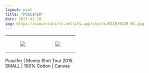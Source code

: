 ```yaml
---
layout: post
title: "PUSCIFER"
date: 2021-01-28
img: https://concertshirts.netlify.app/shirts/0419/0419-01.jpg
---
```




<table style="width:100%;"><tr><td style="vertical-align:top;">
      <figure class="tmblr-full" data-orig-height="2048" data-orig-width="1365" data-orig-src="https://concertshirts.netlify.app/shirts/0419/0419-01.jpg"><img src="https://64.media.tumblr.com/4528ae01884655406d1863d08690eb2e/6cdc5a4de0e073d4-2c/s540x810/ebbad0c0452e1488001e8b7daf084ea27976bb5f.jpg" data-orig-height="2048" data-orig-width="1365" data-orig-src="https://concertshirts.netlify.app/shirts/0419/0419-01.jpg"/></figure></td>
    <td style="vertical-align:top;">
      <figure class="tmblr-full" data-orig-height="2048" data-orig-width="1365" data-orig-src="https://concertshirts.netlify.app/shirts/0419/0419-02.jpg"><img src="https://64.media.tumblr.com/c529c0b885c29abd4a7c1a52e78b3cba/6cdc5a4de0e073d4-45/s540x810/98f843826cdedc9d4448a077dce75a850b165c7d.jpg" data-orig-height="2048" data-orig-width="1365" data-orig-src="https://concertshirts.netlify.app/shirts/0419/0419-02.jpg"/></figure></td>
  </tr></table><p>
  Puscifer | Money Shot Tour 2015<br/>SMALL | 100% Cotton | Canvas
</p>
